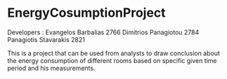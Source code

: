 # EnergyCosumptionProject
<Software Development Assignment>

Developers :
Evangelos Barbalias 2766
Dimitrios Panagiotou  2784
Panagiotis Stavarakis 2821

This is a project that can be used from analysts to draw conclusion about the energy consumption of different rooms based on
specific given time period and his measurements.
